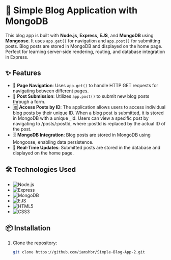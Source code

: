 # 📝 Simple Blog Application with MongoDB

This blog app is built with **Node.js**, **Express**, **EJS**, and **MongoDB** using **Mongoose**. It uses `app.get()` for navigation and `app.post()`
for submitting posts. Blog posts are stored in MongoDB and displayed on the home page. Perfect for learning server-side rendering, routing, and
database integration in Express.

## ✨ Features

- 🔄 **Page Navigation**: Uses `app.get()` to handle HTTP GET requests for navigating between different pages.
- 📝 **Post Submission**: Utilizes `app.post()` to submit new blog posts through a form.
- 🆔 **Access Posts by ID**: The application allows users to access individual blog posts by their unique ID. When a blog post is submitted, it is
  stored in MongoDB with a unique \_id. Users can view a specific post by navigating to /posts/:postId, where :postId is replaced by the actual ID of
  the post.
- 🗄️ **MongoDB Integration**: Blog posts are stored in MongoDB using Mongoose, enabling data persistence.
- 📜 **Real-Time Updates**: Submitted posts are stored in the database and displayed on the home page.

## 🛠️ Technologies Used

- ![Node.js](https://img.shields.io/badge/Node.js-339933?style=for-the-badge&logo=nodedotjs&logoColor=white)
- ![Express](https://img.shields.io/badge/Express.js-000000?style=for-the-badge&logo=express&logoColor=white)
- ![MongoDB](https://img.shields.io/badge/MongoDB-4EA94B?style=for-the-badge&logo=mongodb&logoColor=white)
- ![EJS](https://img.shields.io/badge/EJS-F9DB24?style=for-the-badge&logo=ejs&logoColor=000)
- ![HTML5](https://img.shields.io/badge/HTML5-E34F26?style=for-the-badge&logo=html5&logoColor=white)
- ![CSS3](https://img.shields.io/badge/CSS3-1572B6?style=for-the-badge&logo=css3&logoColor=white)

## 📦 Installation

1. Clone the repository:
   ```bash
   git clone https://github.com/iamshbr/Simple-Blog-App-2.git
   ```
